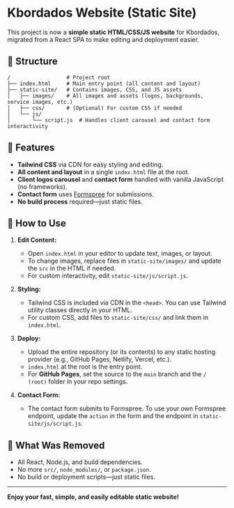 # Kbordados Website (Static Site)

This project is now a **simple static HTML/CSS/JS website** for Kbordados, migrated from a React SPA to make editing and deployment easier.

## 📁 Structure

```
/                  # Project root
├── index.html     # Main entry point (all content and layout)
├── static-site/   # Contains images, CSS, and JS assets
│   ├── images/    # All images and assets (logos, backgrounds, service images, etc.)
│   ├── css/       # (Optional) For custom CSS if needed
│   └── js/
│       └── script.js  # Handles client carousel and contact form interactivity
```

## 🧩 Features
- **Tailwind CSS** via CDN for easy styling and editing.
- **All content and layout** in a single `index.html` file at the root.
- **Client logos carousel** and **contact form** handled with vanilla JavaScript (no frameworks).
- **Contact form** uses [Formspree](https://formspree.io/) for submissions.
- **No build process** required—just static files.

## 🚀 How to Use

1. **Edit Content:**
   - Open `index.html` in your editor to update text, images, or layout.
   - To change images, replace files in `static-site/images/` and update the `src` in the HTML if needed.
   - For custom interactivity, edit `static-site/js/script.js`.

2. **Styling:**
   - Tailwind CSS is included via CDN in the `<head>`. You can use Tailwind utility classes directly in your HTML.
   - For custom CSS, add files to `static-site/css/` and link them in `index.html`.

3. **Deploy:**
   - Upload the entire repository (or its contents) to any static hosting provider (e.g., GitHub Pages, Netlify, Vercel, etc.).
   - `index.html` at the root is the entry point.
   - For **GitHub Pages**, set the source to the `main` branch and the `/ (root)` folder in your repo settings.

4. **Contact Form:**
   - The contact form submits to Formspree. To use your own Formspree endpoint, update the `action` in the form and the endpoint in `static-site/js/script.js`.

## 🧹 What Was Removed
- All React, Node.js, and build dependencies.
- No more `src/`, `node_modules/`, or `package.json`.
- No build or deployment scripts—just static files.

---

**Enjoy your fast, simple, and easily editable static website!**
